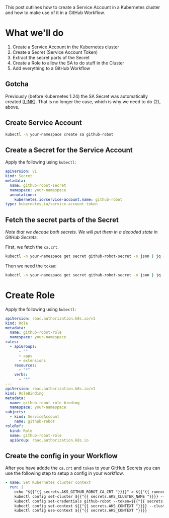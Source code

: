 This post outlines how to create a Service Account in a Kubernetes cluster and how to make use of it in a GitHub Workflow.

# What we'll do

1. Create a Service Account in the Kubernetes cluster
2. Create a Secret (Service Account Token)
3. Extract the secret parts of the Secret
4. Create a Role to allow the SA to do stuff in the Cluster
5. Add everything to a GitHub Workflow

## Gotcha

Previously (before Kubernetes 1.24) the SA Secret was automatically created \[[LINK](https://github.com/kubernetes/kubernetes/blob/master/CHANGELOG/CHANGELOG-1.24.md#urgent-upgrade-notes)\].
That is no longer the case, which is why we need to do (2), above.

## Create Service Account

```bash
kubectl -n your-namespace create sa github-robot
```

## Create a Secret for the Service Account

Apply the following using `kubectl`:

```yaml
apiVersion: v1
kind: Secret
metadata:
  name: github-robot-secret
  namespace: your-namespace
  annotations:
    kubernetes.io/service-account.name: github-robot
type: kubernetes.io/service-account-token
```

## Fetch the secret parts of the Secret

_Note that we decode both secrets. We will put them in a decoded state in GitHub Secrets._

First, we fetch the `ca.crt`.

```bash
kubectl -n your-namespace get secret github-robot-secret -o json | jq -r '.data["ca.crt"]' | base64 --decode
```

Then we need the `token`:

```bash
kubectl -n your-namespace get secret github-robot-secret -o json | jq -r '.data["token"]' | base64 --decode
```

# Create Role

Apply the following using `kubectl`:

```yaml
apiVersion: rbac.authorization.k8s.io/v1
kind: Role
metadata:
  name: github-robot-role
  namespace: your-namespace
rules:
  - apiGroups:
      - ""
      - apps
      - extensions
    resources:
      - "*"
    verbs:
      - "*"
---
apiVersion: rbac.authorization.k8s.io/v1
kind: RoleBinding
metadata:
  name: github-robot-role-binding
  namespace: your-namespace
subjects:
  - kind: ServiceAccount
    name: github-robot
roleRef:
  kind: Role
  name: github-robot-role
  apiGroup: rbac.authorization.k8s.io
```

## Create the config in your Workflow

After you have addde the `ca.crt` and `token` to your GitHub Secrets you can use the following step
to setup a config in your workflow.

```yaml
- name: Set Kubernetes cluster context
  run: |
    echo "${{"{{ secrets.AKS_GITHUB_ROBOT_CA_CRT "}}}}" > ${{"{{ runner.temp "}}}}/ca.crt
    kubectl config set-cluster ${{"{{ secrets.AKS_CLUSTER_NAME "}}}} --server=${{"{{ secrets.AKS_SERVER "}}}} --certificate-authority=${{"{{ runner.temp "}}}}/ca.crt --embed-certs=true
    kubectl config set-credentials github-robot --token=${{"{{ secrets.AKS_GITHUB_ROBOT_TOKEN "}}}}
    kubectl config set-context ${{"{{ secrets.AKS_CONTEXT "}}}} --cluster=${{"{{ secrets.AKS_CLUSTER_NAME "}}}} --user=github-robot --namespace=idp
    kubectl config use-context ${{"{{ secrets.AKS_CONTEXT "}}}}
```
